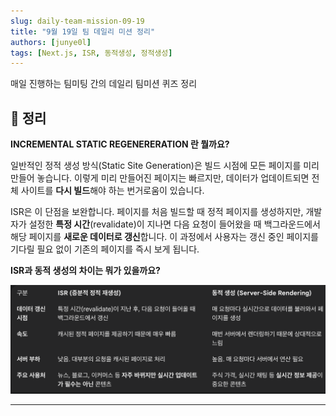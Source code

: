```yaml
---
slug: daily-team-mission-09-19
title: "9월 19일 팀 데일리 미션 정리"
authors: [junye0l]
tags: [Next.js, ISR, 동적생성, 정적생성]
---
```


매일 진행하는 팀미팅 간의 데일리 팀미션 퀴즈 정리

<!-- truncate -->

## 📝 정리

**INCREMENTAL STATIC REGENERERATION 란 뭘까요?**

일반적인 정적 생성 방식(Static Site Generation)은 빌드 시점에 모든 페이지를 미리 만들어 놓습니다. 이렇게 미리 만들어진 페이지는 빠르지만, 데이터가 업데이트되면 전체 사이트를 **다시 빌드**해야 하는 번거로움이 있습니다.

ISR은 이 단점을 보완합니다. 페이지를 처음 빌드할 때 정적 페이지를 생성하지만,
개발자가 설정한 **특정 시간**(revalidate)이 지나면 다음 요청이 들어왔을 때 백그라운드에서 해당 페이지를 **새로운 데이터로 갱신**합니다.
이 과정에서 사용자는 갱신 중인 페이지를 기다릴 필요 없이 기존의 페이지를 즉시 보게 됩니다.

**ISR과 동적 생성의 차이는 뭐가 있을까요?**

![image](/img/2025-09-19-daily-team.png)

---
